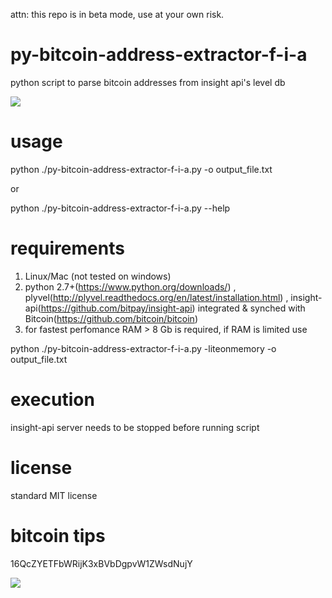 attn: this repo is in beta mode, use at your own risk.

py-bitcoin-address-extractor-f-i-a
=====================

python script to parse bitcoin addresses from insight api's level db



![](http://i.imgur.com/o1u9icI.png)

usage
=====================
python ./py-bitcoin-address-extractor-f-i-a.py -o output_file.txt

or

python ./py-bitcoin-address-extractor-f-i-a.py --help

requirements
=====================
1) Linux/Mac (not tested on windows)
2) python 2.7+(https://www.python.org/downloads/) , plyvel(http://plyvel.readthedocs.org/en/latest/installation.html) , insight-api(https://github.com/bitpay/insight-api) integrated & synched with Bitcoin(https://github.com/bitcoin/bitcoin)
3) for fastest perfomance RAM > 8 Gb is required, if RAM is limited use

python ./py-bitcoin-address-extractor-f-i-a.py -liteonmemory -o output_file.txt



execution
=====================
insight-api server needs to be stopped before running script


license
=====================
standard MIT license

bitcoin tips
=====================
16QcZYETFbWRijK3xBVbDgpvW1ZWsdNujY

![](http://i.imgur.com/0YvZ6sA.png)
